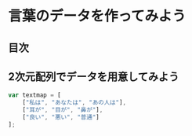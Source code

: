 # 言葉のデータを作ってみよう

## 目次
<!-- toc -->

## 2次元配列でデータを用意してみよう
```javascript
var textmap = [
    ["私は", "あなたは", "あの人は"],
    ["耳が", "目が", "鼻が"],
    ["良い", "悪い", "普通"]
];
```